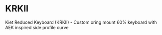 # KRKII
Kiet Reduced Keyboard (KRKII) - Custom oring mount 60% keyboard with AEK inspired side profile curve
